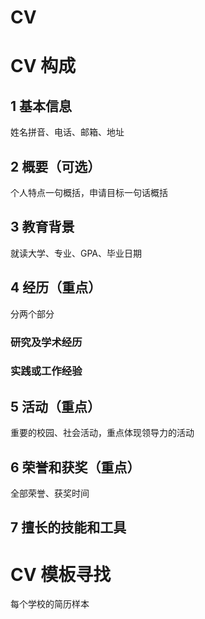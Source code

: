 # CV

# CV 构成

## 1 基本信息

姓名拼音、电话、邮箱、地址

## 2 概要（可选）

个人特点一句概括，申请目标一句话概括

## 3 教育背景

就读大学、专业、GPA、毕业日期

## 4 经历（重点）

分两个部分

### 研究及学术经历

### 实践或工作经验

## 5 活动（重点）

重要的校园、社会活动，重点体现领导力的活动

## 6 荣誉和获奖（重点）

全部荣誉、获奖时间

## 7 擅长的技能和工具

# CV 模板寻找

每个学校的简历样本
